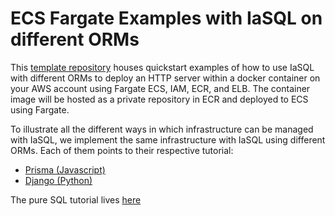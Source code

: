 # ECS Fargate Examples with IaSQL on different ORMs

This [template repository](https://docs.github.com/en/repositories/creating-and-managing-repositories/creating-a-repository-from-a-template) houses quickstart examples of how to use IaSQL with different ORMs to deploy an HTTP server within a docker container on your AWS account using Fargate ECS, IAM, ECR, and ELB. The container image will be hosted as a private repository in ECR and deployed to ECS using Fargate.

To illustrate all the different ways in which infrastructure can be managed with IaSQL, we implement the same infrastructure with IaSQL using different ORMs. Each of them points to their respective tutorial:
- [Prisma (Javascript)](https://docs.iasql.com/prisma/)
- [Django (Python)](https://docs.iasql.com/django/)

The pure SQL tutorial lives [here](https://docs.iasql.com/sql/)
